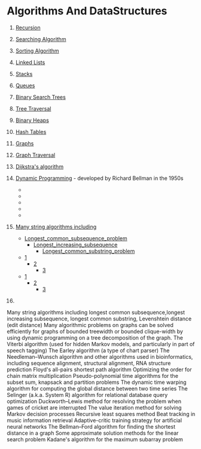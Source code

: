# Algorithms And DataStructures


1. [Recursion](https://en.wikipedia.org/wiki/Recursion)
1. [Searching Algorithm](https://en.wikipedia.org/wiki/Search_algorithm)
1. [Sorting Algorithm](https://en.wikipedia.org/wiki/Sorting_algorithm)
1. [Linked Lists](https://en.wikipedia.org/wiki/Linked_list)
1. [Stacks](https://en.wikipedia.org/wiki/Stack_(abstract_data_type))
1. [Queues](https://en.wikipedia.org/wiki/Queue_(abstract_data_type))
1. [Binary Search Trees](https://en.wikipedia.org/wiki/Binary_search_tree)
1. [Tree Traversal](https://en.wikipedia.org/wiki/Tree_traversal)
1. [Binary Heaps](https://en.wikipedia.org/wiki/Binary_heap)
1. [Hash Tables](https://en.wikipedia.org/wiki/Hash_table)
1. [Graphs](https://en.wikipedia.org/wiki/Graph_(abstract_data_type))
1. [Graph Traversal](https://en.wikipedia.org/wiki/Graph_traversal)
1. [Dijkstra's algorithm](https://en.wikipedia.org/wiki/Dijkstra%27s_algorithm)
1. [Dynamic Programming](https://en.wikipedia.org/wiki/Dynamic_programming) -  developed by Richard Bellman in the 1950s
   
   
   - []()
   - []()
   - []()
   - []()
   - []()
1. [Many string algorithms including ]()
   - [Longest_common_subsequence_problem](https://en.wikipedia.org/wiki/Longest_common_subsequence_problem)
     - [Longest_increasing_subsequence](https://en.wikipedia.org/wiki/Longest_increasing_subsequence)
       - [Longest_common_substring_problem](https://en.wikipedia.org/wiki/Longest_common_substring_problem)
   - [1]()
     - [2]()
       - [3]()     
   - [1]()
     - [2]()
       - [3]()              
1. []()


Many string algorithms including longest common subsequence,longest increasing subsequence, longest common substring, 
Levenshtein distance (edit distance)
Many algorithmic problems on graphs can be solved efficiently for graphs of bounded treewidth or bounded clique-width by using dynamic programming on a tree decomposition of the graph.
The Viterbi algorithm (used for hidden Markov models, and particularly in part of speech tagging)
The Earley algorithm (a type of chart parser)
The Needleman–Wunsch algorithm and other algorithms used in bioinformatics, including sequence alignment, structural alignment, RNA structure prediction
Floyd's all-pairs shortest path algorithm
Optimizing the order for chain matrix multiplication
Pseudo-polynomial time algorithms for the subset sum, knapsack and partition problems
The dynamic time warping algorithm for computing the global distance between two time series
The Selinger (a.k.a. System R) algorithm for relational database query optimization
Duckworth–Lewis method for resolving the problem when games of cricket are interrupted
The value iteration method for solving Markov decision processes
Recursive least squares method
Beat tracking in music information retrieval
Adaptive-critic training strategy for artificial neural networks
The Bellman–Ford algorithm for finding the shortest distance in a graph
Some approximate solution methods for the linear search problem
Kadane's algorithm for the maximum subarray problem
